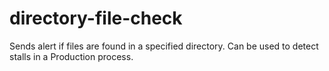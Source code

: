 # directory-file-check
Sends alert if files are found in a specified directory. Can be used to detect stalls in a Production process.
